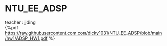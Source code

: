 # NTU_EE_ADSP
teacher : jjding\
{%pdf https://raw.githubusercontent.com.com/dicky1031/NTU_EE_ADSP/blob/main/hw1/ADSP_HW1.pdf %}
